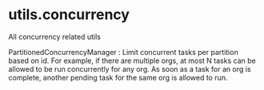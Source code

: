 # utils.concurrency
All concurrency related utils

PartitionedConcurrencyManager : Limit concurrent tasks per partition based on id. For example, if there are multiple orgs, at most N tasks can be allowed to be run concurrently for any org. As soon as a task for an org is complete, another pending task for the same org is allowed to run.
